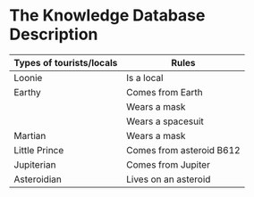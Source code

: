 # The Knowledge Database Description

| Types of tourists/locals  | Rules                                    |
| ------------------------- | ---------------------------------------- |
| Loonie                    | Is a local                               |
| Earthy                    | Comes from Earth                         |
|                           | Wears a mask                             |
|                           | Wears a spacesuit                        |
| Martian                   | Wears a mask                             |
| Little Prince             | Comes from asteroid B612                 |
| Jupiterian                | Comes from Jupiter                       |
| Asteroidian               | Lives on an asteroid                     |